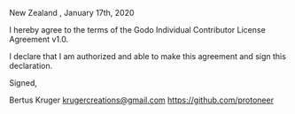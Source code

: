 New Zealand , January 17th, 2020

I hereby agree to the terms of the Godo Individual Contributor License Agreement v1.0.

I declare that I am authorized and able to make this agreement and sign this declaration.

Signed,

Bertus Kruger  krugercreations@gmail.com https://github.com/protoneer
